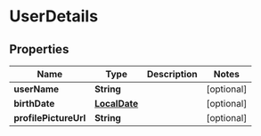 
# UserDetails

## Properties
Name | Type | Description | Notes
------------ | ------------- | ------------- | -------------
**userName** | **String** |  |  [optional]
**birthDate** | [**LocalDate**](LocalDate.md) |  |  [optional]
**profilePictureUrl** | **String** |  |  [optional]



